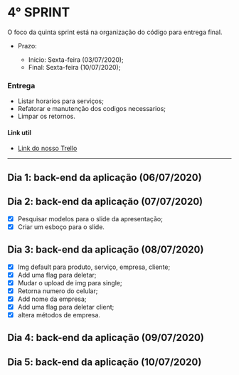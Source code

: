 # 4° SPRINT

O foco da quinta sprint está na organização do código para entrega final.

- Prazo: 

    - Inicio: Sexta-feira (03/07/2020); 
    - Final: Sexta-feira (10/07/2020);

### Entrega 

- Listar horarios para serviços;
- Refatorar e manutenção dos codigos necessarios;
- Limpar os retornos.

#### Link util

- [Link do nosso Trello](https://trello.com/b/Y9fmF1ye/find)

---

## Dia 1: back-end da aplicação (06/07/2020)

## Dia 2: back-end da aplicação (07/07/2020)

- [x]  Pesquisar modelos para o slide da apresentação;
- [x]  Criar um esboço para o slide.

## Dia 3: back-end da aplicação (08/07/2020)

- [x]  Img default para produto, serviço, empresa, cliente;
- [x]  Add uma flag para deletar;
- [x]  Mudar o upload de img para single;
- [x]  Retorna numero do celular;
- [x]  Add nome da empresa;
- [x]  Add uma flag para deletar client;
- [x]  altera métodos de empresa.

## Dia 4: back-end da aplicação (09/07/2020)

## Dia 5: back-end da aplicação (10/07/2020)


